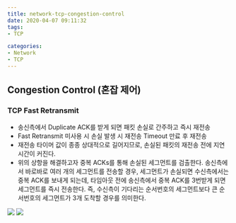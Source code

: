 ```yaml
---
title: network-tcp-congestion-control
date: 2020-04-07 09:11:32
tags: 
- TCP

categories:
- Network
- TCP
---
```


## Congestion Control (혼잡 제어)

### TCP Fast Retransmit
- 송신측에서 Duplicate ACK를 받게 되면 패킷 손실로 간주하고 즉시 재전송
- Fast Retransmit 미사용 시 손실 발생 시 재전송 Timeout 만료 후 재전송
- 재전송 타이머 값이 종종 상대적으로 길어지므로, 손실된 패킷의 재전송 전에 지연시간이 커진다.
- 위의 상항을 해결하고자 중복 ACKs를 통해 손실된 세그먼트를 검출한다.
  송신측에서 바로바로 여러 개의 세그먼트를 전송할 경우, 세그먼트가 손실되면 수신측에서는 중복 ACK를 보내게 되는데, 타임아웃 전에 송신측에서 중복 ACK를 3번받게 되면 세그먼트를 즉시 전송한다. 
  즉, 수신측이 기다리는 순서번호의 세그먼트보다 큰 순서번호의 세그먼트가 3개 도착할 경우를 의미한다.
  
![](/images/network/tcp/retransmit/retransmit_1.jpeg)
![](/images/network/tcp/retransmit/retransmit_2.gif)